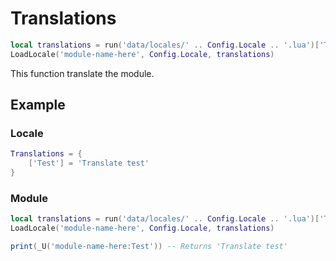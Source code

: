 # Translations

```lua
local translations = run('data/locales/' .. Config.Locale .. '.lua')['Translations']
LoadLocale('module-name-here', Config.Locale, translations)
```

This function translate the module.

## Example

### Locale

```lua
Translations = {
    ['Test'] = 'Translate test'
}
```

### Module

```lua
local translations = run('data/locales/' .. Config.Locale .. '.lua')['Translations']
LoadLocale('module-name-here', Config.Locale, translations)

print(_U('module-name-here:Test')) -- Returns 'Translate test'

```
